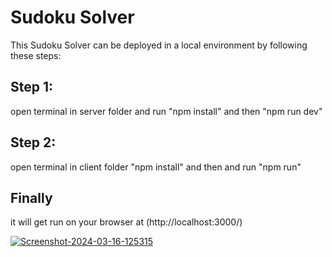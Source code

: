 # Sudoku Solver

This Sudoku Solver can be deployed in a local environment by following these steps:

## Step 1:

open terminal in server folder and run "npm install" and then  "npm run dev"


## Step 2:
open terminal in client folder  "npm install" and then and run "npm run"

## Finally 
  it will get run on your browser at (http://localhost:3000/)

<a href="https://ibb.co/0qDSwKF"><img src="https://i.ibb.co/2qnQbSs/Screenshot-2024-03-16-125315.png" alt="Screenshot-2024-03-16-125315" border="0"></a>
